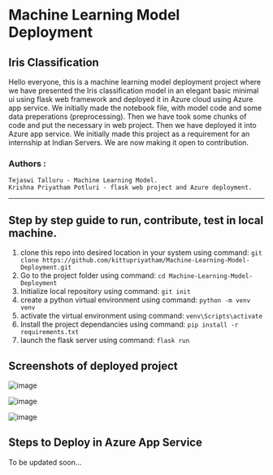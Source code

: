 # Machine Learning Model Deployment
## Iris Classification

Hello everyone, this is a machine learning model deployment project where we have presented the Iris classification model in an elegant basic minimal ui using flask web framework and deployed it in Azure cloud using Azure app service. 
    We initially made the notebook file, with model code and some data preperations (preprocessing). Then we have took some chunks of code and put the necessary in web project. Then we have deployed it into Azure app service. 
    We initially made this project as a requirement for an internship at Indian Servers. We are now making it open to contribution. 
    
    
   ### Authors :
    Tejaswi Talluru - Machine Learning Model.
    Krishna Priyatham Potluri - flask web project and Azure deployment.
   
   ____________________________________________________
  
  ## Step by step guide to run, contribute, test in local machine.

1. clone this repo into desired location in your system using command:
 `git clone https://github.com/kittupriyatham/Machine-Learning-Model-Deployment.git`
2. Go to the project folder using command:
`cd Machine-Learning-Model-Deployment`
3. Initialize local repository using command:
`git init`
4. create a python virtual environment using command:
`python -m venv venv`
5. activate the virtual environment using command:
`venv\Scripts\activate`
6.  Install the project dependancies using command:
`pip install -r requirements.txt`
7. launch the flask server using command:
`flask run`

## Screenshots of deployed project

![image](https://user-images.githubusercontent.com/5558263/131238779-ae486149-b8db-4589-9cbd-d32d701c1b7e.png)

![image](https://user-images.githubusercontent.com/5558263/131238803-116e3dbe-be21-4e5d-b24f-1ff1eb404c28.png)

![image](https://user-images.githubusercontent.com/5558263/131238809-20b07798-3d77-4c15-9e2f-8c021c23dab9.png)

## Steps to Deploy in Azure App Service
To be updated soon...
